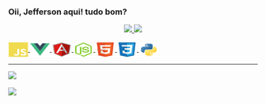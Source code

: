### Oii, Jefferson aqui! tudo bom?

<div align="center">
  <a href="https://github.com/jeffersonf-alves">
  <img height="180em" src="https://github-readme-stats.vercel.app/api?username=jeffersonf-alves&show_icons=true&theme=tokyonight&include_all_commits=true&count_private=true"/>
  <img height="180em" src="https://github-readme-stats.vercel.app/api/top-langs/?username=jeffersonf-alves&layout=compact&langs_count=7&theme=tokyonight"/>
</div>

<div style="display: inline_block"><br>
  <img align="center" alt="Jeff-Js" height="30" width="40" src="https://raw.githubusercontent.com/devicons/devicon/master/icons/javascript/javascript-plain.svg">
  <img align="center" alt="Jeff-Ts" height="30" width="40" src="https://raw.githubusercontent.com/devicons/devicon/master/icons/vuejs/vuejs-original.svg">
   <img align="center" alt="Jeff-Ts" height="30" width="40" src="https://raw.githubusercontent.com/devicons/devicon/master/icons/angularjs/angularjs-original.svg">
  <img align="center" alt="Jeff-Node" height="30" width="40" src="https://raw.githubusercontent.com/devicons/devicon/master/icons/nodejs/nodejs-original.svg">
  <img align="center" alt="Jeff-HTML" height="30" width="40" src="https://raw.githubusercontent.com/devicons/devicon/master/icons/html5/html5-original.svg">
  <img align="center" alt="Jeff-CSS" height="30" width="40" src="https://raw.githubusercontent.com/devicons/devicon/master/icons/css3/css3-original.svg">
 <img align="center" alt="Jeff-Python" height="30" width="40" src="https://raw.githubusercontent.com/devicons/devicon/master/icons/python/python-original.svg">
<hr>

</div>

<div>

  <a href="https://www.instagram.com/jeffersonf.alves/" target="_blank"><img src="https://img.shields.io/badge/-Instagram-%23E4405F?style=for-the-badge&logo=instagram&logoColor=white" target="_blank"></a>

  <a href="https://www.linkedin.com/in/jefferson-francisco-alves-6bbb2016b/" target="_blank"><img src="https://img.shields.io/badge/-LinkedIn-%230077B5?style=for-the-badge&logo=linkedin&logoColor=white" target="_blank"></a>
</div>
  
